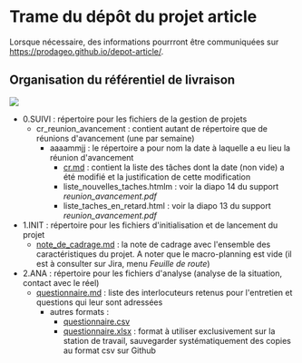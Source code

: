 # Trame du dépôt du projet article
Lorsque nécessaire, des informations pourrront être communiquées sur https://prodageo.github.io/depot-article/.

## Organisation du référentiel de livraison
![](https://i.imgur.com/OrzkLUN.png)
- 0.SUIVI : répertoire pour les fichiers de la gestion de projets
  - cr_reunion_avancement : contient autant de répertoire que de réunions d'avancement (une par semaine)
    - aaaammjj : le répertoire a pour nom la date à laquelle a eu lieu la réunion d'avancement
      - [cr.md](0.SUIVI/cr_reunion_avancement/20230124) : contient la liste des tâches dont la date (non vide) a été modifié et la justification de cette modification
      - liste_nouvelles_taches.htmlm : voir la diapo 14 du support _reunion_avancement.pdf_
      - liste_taches_en_retard.html : voir la diapo 13 du support _reunion_avancement.pdf_
- 1.INIT : répertoire pour les fichiers d'initialisation et de lancement du projet
  - [note_de_cadrage.md](https://prodageo.github.io/depot-article/1.INIT/note_de_cadrage.md) : la note de cadrage avec l'ensemble des caractéristiques du projet. A noter que le macro-planning est vide (il est à consulter sur Jira, menu _Feuille de route_)
- 2.ANA : répertoire pour les fichiers d'analyse (analyse de la situation, contact avec le réel)
  - [questionnaire.md](https://prodageo.github.io/depot-article/2.ANA/questionnaire.md) : liste des interlocuteurs retenus pour l'entretien et questions qui leur sont adressées
    - autres formats :
      - [questionnaire.csv](https://prodageo.github.io/depot-article/2.ANA/questionnaire.csv)
      - [questionnaire.xlsx](https://prodageo.github.io/depot-article/2.ANA/questionnaire.xlsx) : format à utiliser exclusivement sur la station de travail, sauvegarder systématiquement des copies au format csv sur Github
